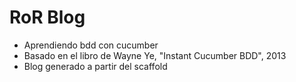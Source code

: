 # RoR Blog

- Aprendiendo bdd con cucumber
- Basado en el libro de Wayne Ye, "Instant Cucumber BDD", 2013
- Blog generado a partir del scaffold